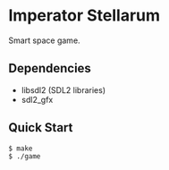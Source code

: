 # Imperator Stellarum

Smart space game.

## Dependencies

- libsdl2 (SDL2 libraries)
- sdl2_gfx

## Quick Start

```console
$ make
$ ./game
```
